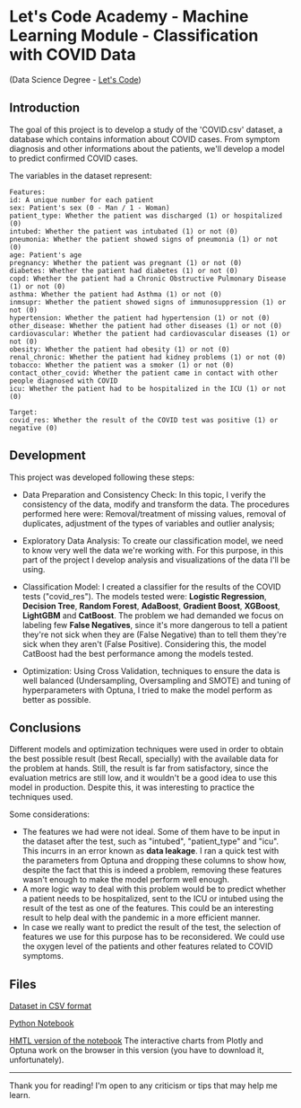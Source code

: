 # Let's Code Academy - Machine Learning Module - Classification with COVID Data
(Data Science Degree - [Let's Code](https://letscode.com.br/))

## Introduction

The goal of this project is to develop a study of the 'COVID.csv' dataset, a database which contains information about COVID cases. From symptom diagnosis and other informations about the patients, we'll develop a model to predict confirmed COVID cases.

The variables in the dataset represent:
	
	Features:
    id: A unique number for each patient
    sex: Patient's sex (0 - Man / 1 - Woman)
    patient_type: Whether the patient was discharged (1) or hospitalized (0)
    intubed: Whether the patient was intubated (1) or not (0)
    pneumonia: Whether the patient showed signs of pneumonia (1) or not (0)
    age: Patient's age
    pregnancy: Whether the patient was pregnant (1) or not (0)
    diabetes: Whether the patient had diabetes (1) or not (0)
    copd: Whether the patient had a Chronic Obstructive Pulmonary Disease (1) or not (0)
    asthma: Whether the patient had Asthma (1) or not (0)
    inmsupr: Whether the patient showed signs of immunosuppression (1) or not (0)
    hypertension: Whether the patient had hypertension (1) or not (0)
    other_disease: Whether the patient had other diseases (1) or not (0)
    cardiovascular: Whether the patient had cardiovascular diseases (1) or not (0)
    obesity: Whether the patient had obesity (1) or not (0)
    renal_chronic: Whether the patient had kidney problems (1) or not (0)
    tobacco: Whether the patient was a smoker (1) or not (0)
    contact_other_covid: Whether the patient came in contact with other people diagnosed with COVID
    icu: Whether the patient had to be hospitalized in the ICU (1) or not (0)
    
	Target:
	covid_res: Whether the result of the COVID test was positive (1) or negative (0) 

## Development

This project was developed following these steps:

- Data Preparation and Consistency Check: In this topic, I verify the consistency of the data, modify and transform the data. The procedures performed here were: Removal/treatment of missing values, removal of duplicates, adjustment of the types of variables and outlier analysis;

- Exploratory Data Analysis: To create our classification model, we need to know very well the data we're working with. For this purpose, in this part of the project I develop analysis and visualizations of the data I'll be using.

- Classification Model: I created a classifier for the results of the COVID tests ("covid_res"). The models tested were: __Logistic Regression__, __Decision Tree__, __Random Forest__, __AdaBoost__, __Gradient Boost__, __XGBoost__, __LightGBM__ and __CatBoost__. The problem we had demanded we focus on labeling few __False Negatives__, since it's more dangerous to tell a patient they're not sick when they are (False Negative) than to tell them they're sick when they aren't (False Positive). Considering this, the model CatBoost had the best performance among the models tested.

- Optimization: Using Cross Validation, techniques to ensure the data is well balanced (Undersampling, Oversampling and SMOTE) and tuning of hyperparameters with Optuna, I tried to make the model perform as better as possible.

## Conclusions

Different models and optimization techniques were used in order to obtain the best possible result (best Recall, specially) with the available data for the problem at hands. Still, the result is far from satisfactory, since the evaluation metrics are still low, and it wouldn't be a good idea to use this model in production. Despite this, it was interesting to practice the techniques used.

Some considerations:

- The features we had were not ideal. Some of them have to be input in the dataset after the test, such as "intubed", "patient_type" and "icu". This incurrs in an error known as __data leakage__. I ran a quick test with the parameters from Optuna and dropping these columns to show how, despite the fact that this is indeed a problem,  removing these features wasn't enough to make the model perform well enough.
- A more logic way to deal with this problem would be to predict whether a patient needs to be hospitalized, sent to the ICU or intubed using the result of the test as one of the features. This could be an interesting result to help deal with the pandemic in a more efficient manner.
- In case we really want to predict the result of the test, the selection of features we use for this purpose has to be reconsidered. We could use the oxygen level of the patients and other features related to COVID symptoms.

## Files

[Dataset in CSV format](https://github.com/GabrielZinatoSP/-ML-Covid_LetsCode/blob/Master/Dataset.zip)

[Python Notebook](https://github.com/GabrielZinatoSP/-ML-Covid_LetsCode/blob/Master/ML_Project_Covid-Lets_Code_Academy-Gabriel_Zinato_Rosa.ipynb)

[HMTL version of the notebook](https://github.com/GabrielZinatoSP/-ML-Covid_LetsCode/blob/Master/ML_Project_Covid-Lets_Code_Academy-Gabriel_Zinato_Rosa.html)
The interactive charts from Plotly and Optuna work on the browser in this version (you have to download it, unfortunately).

_______

Thank you for reading! I'm open to any criticism or tips that may help me learn.




